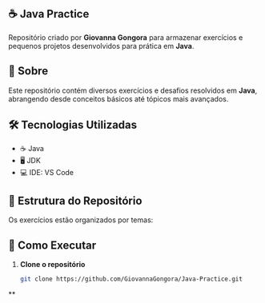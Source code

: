 ## ☕ Java Practice  

Repositório criado por **Giovanna Gongora** para armazenar exercícios e pequenos projetos desenvolvidos para prática em **Java**.  

## 📌 Sobre  
Este repositório contém diversos exercícios e desafios resolvidos em **Java**, abrangendo desde conceitos básicos até tópicos mais avançados.  

## 🛠 Tecnologias Utilizadas  
- ☕ Java  
- 🖥 JDK   
- 💻 IDE: VS Code

## 📂 Estrutura do Repositório  
Os exercícios estão organizados por temas:  

## 🚀 Como Executar  
1. **Clone o repositório**  
   ```sh
   git clone https://github.com/GiovannaGongora/Java-Practice.git
**

